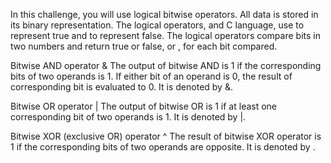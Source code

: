In this challenge, you will use logical bitwise operators. All data is stored in its binary representation. The logical operators, and C language, use  to represent true and  to represent false. The logical operators compare bits in two numbers and return true or false,  or , for each bit compared.

Bitwise AND operator & The output of bitwise AND is 1 if the corresponding bits of two operands is 1. If either bit of an operand is 0, the result of corresponding bit is evaluated to 0. It is denoted by &.

Bitwise OR operator | The output of bitwise OR is 1 if at least one corresponding bit of two operands is 1. It is denoted by |.

Bitwise XOR (exclusive OR) operator ^ The result of bitwise XOR operator is 1 if the corresponding bits of two operands are opposite. It is denoted by .
